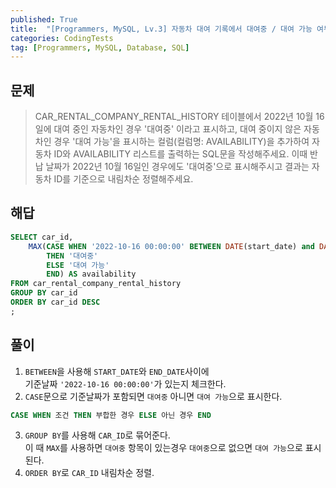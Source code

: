 ```yaml
---
published: True
title:  "[Programmers, MySQL, Lv.3] 자동차 대여 기록에서 대여중 / 대여 가능 여부 구분하기"
categories: CodingTests
tag: [Programmers, MySQL, Database, SQL]
---
```


## 문제

> CAR_RENTAL_COMPANY_RENTAL_HISTORY 테이블에서 2022년 10월 16일에 대여 중인 자동차인 경우 '대여중' 이라고 표시하고, 대여 중이지 않은 자동차인 경우 '대여 가능'을 표시하는 컬럼(컬럼명: AVAILABILITY)을 추가하여 자동차 ID와 AVAILABILITY 리스트를 출력하는 SQL문을 작성해주세요. 이때 반납 날짜가 2022년 10월 16일인 경우에도 '대여중'으로 표시해주시고 결과는 자동차 ID를 기준으로 내림차순 정렬해주세요.

## 해답

```sql
SELECT car_id, 
    MAX(CASE WHEN '2022-10-16 00:00:00' BETWEEN DATE(start_date) and DATE(end_date) 
        THEN '대여중'
        ELSE '대여 가능'
        END) AS availability
FROM car_rental_company_rental_history
GROUP BY car_id
ORDER BY car_id DESC
;
```

## 풀이

1. ```BETWEEN```을 사용해  ```START_DATE```와 ```END_DATE```사이에  
기준날짜 ```'2022-10-16 00:00:00'```가 있는지 체크한다. 
2. ```CASE```문으로 기준날짜가 포함되면 ```대여중``` 아니면 ```대여 가능```으로 표시한다.
```sql
CASE WHEN 조건 THEN 부합한 경우 ELSE 아닌 경우 END
```
3. ```GROUP BY```를 사용해 ```CAR_ID```로 묶어준다.  
이 때 ```MAX```를 사용하면 ```대여중``` 항목이 있는경우 ```대여중```으로 없으면 ```대여 가능```으로 표시된다.
4. ```ORDER BY```로 ```CAR_ID``` 내림차순 정렬.  
